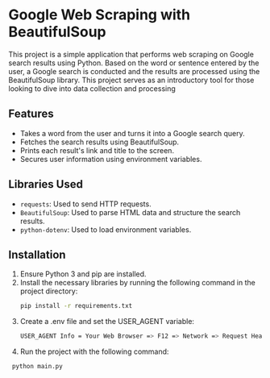 # Google Web Scraping with BeautifulSoup

 This project is a simple application that performs web scraping on Google search results using Python. Based on the word or sentence entered by the user, a Google search is conducted and the results are processed using the BeautifulSoup library. This project serves as an introductory tool for those looking to dive into data collection and processing

## Features
- Takes a word from the user and turns it into a Google search query.
- Fetches the search results using BeautifulSoup.
- Prints each result's link and title to the screen.
- Secures user information using environment variables.

## Libraries Used

- `requests`: Used to send HTTP requests.
- `BeautifulSoup`: Used to parse HTML data and structure the search results.
- `python-dotenv`: Used to load environment variables.

## Installation

1. Ensure Python 3 and pip are installed.
2. Install the necessary libraries by running the following command in the project directory:
   ```bash
   pip install -r requirements.txt
3. Create a .env file and set the USER_AGENT variable:
    ```bash
    USER_AGENT Info = Your Web Browser => F12 => Network => Request Headers => User-Agent
   
4.  Run the project with the following command:
   ```bash
    python main.py